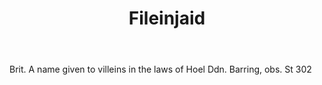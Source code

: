 ---
title: Fileinjaid
letter: F
permalink: "/definitions/bld-fileinjaid.html"
body: Brit. A name given to villeins in the laws of Hoel Ddn. Barring, obs. St 302
published_at: '2018-07-07'
source: Black's Law Dictionary 2nd Ed (1910)
layout: post
---